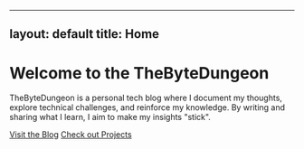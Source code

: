 
---
layout: default
title: Home
---
# Welcome to the TheByteDungeon

TheByteDungeon is a personal tech blog where I document my thoughts, explore technical challenges, and reinforce my knowledge. By writing and sharing what I learn, I aim to make my insights "stick".

[Visit the Blog](blog/)
[Check out Projects](projects/)
